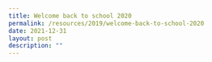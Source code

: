 ```yaml
---
title: Welcome back to school 2020
permalink: /resources/2019/welcome-back-to-school-2020
date: 2021-12-31
layout: post
description: ""
---
```

